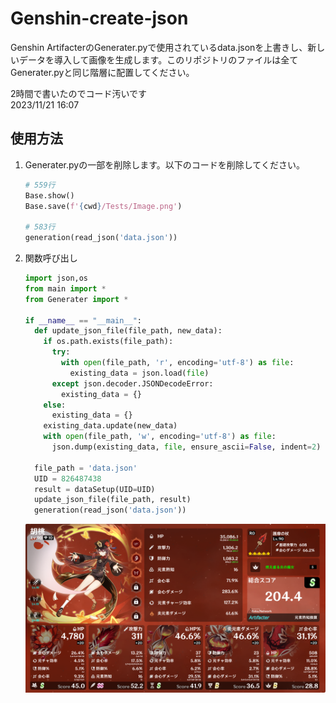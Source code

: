 # Genshin-create-json

Genshin ArtifacterのGenerater.pyで使用されているdata.jsonを上書きし、新しいデータを導入して画像を生成します。このリポジトリのファイルは全てGenerater.pyと同じ階層に配置してください。
<div>2時間で書いたのでコード汚いです<br>
2023/11/21 16:07</div>

## 使用方法

1. Generater.pyの一部を削除します。以下のコードを削除してください。

   ```python
   # 559行
   Base.show()
   Base.save(f'{cwd}/Tests/Image.png')

   # 583行
   generation(read_json('data.json'))
   ```

2. 関数呼び出し
   ```python
   import json,os
   from main import *
   from Generater import *
   
   if __name__ == "__main__":
     def update_json_file(file_path, new_data):
       if os.path.exists(file_path):
         try:
           with open(file_path, 'r', encoding='utf-8') as file:
             existing_data = json.load(file)
         except json.decoder.JSONDecodeError:
           existing_data = {}
       else:
         existing_data = {}
       existing_data.update(new_data)
       with open(file_path, 'w', encoding='utf-8') as file:
         json.dump(existing_data, file, ensure_ascii=False, indent=2)
   
     file_path = 'data.json'
     UID = 826487438
     result = dataSetup(UID=UID)
     update_json_file(file_path, result)
     generation(read_json('data.json'))
   ```


   <img src="image.png">
